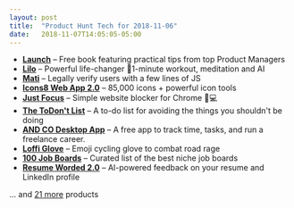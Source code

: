 ```yaml
---
layout: post
title:  "Product Hunt Tech for 2018-11-06"
date:   2018-11-07T14:05:05-05:00
---
```


* **[Launch](https://www.producthunt.com/posts/launch-6?utm_campaign=producthunt-api&utm_medium=api&utm_source=Application%3A+Daily+Digest+RSS+%28ID%3A+3202%29)** – Free book featuring practical tips from top Product Managers
* **[Lilo](https://www.producthunt.com/posts/lilo-3?utm_campaign=producthunt-api&utm_medium=api&utm_source=Application%3A+Daily+Digest+RSS+%28ID%3A+3202%29)** – Powerful life-changer 🚀1-minute workout, meditation and AI
* **[Mati](https://www.producthunt.com/posts/mati-2?utm_campaign=producthunt-api&utm_medium=api&utm_source=Application%3A+Daily+Digest+RSS+%28ID%3A+3202%29)** – Legally verify users with a few lines of JS
* **[Icons8 Web App 2.0](https://www.producthunt.com/posts/icons8-web-app-2-0?utm_campaign=producthunt-api&utm_medium=api&utm_source=Application%3A+Daily+Digest+RSS+%28ID%3A+3202%29)** – 85,000 icons + powerful icon tools
* **[Just Focus](https://www.producthunt.com/posts/just-focus-4151b38d-62a0-4b51-97cb-686565991438?utm_campaign=producthunt-api&utm_medium=api&utm_source=Application%3A+Daily+Digest+RSS+%28ID%3A+3202%29)** – Simple website blocker for Chrome 🙅💻
* **[The ToDon't List](https://www.producthunt.com/posts/the-todon-t-list?utm_campaign=producthunt-api&utm_medium=api&utm_source=Application%3A+Daily+Digest+RSS+%28ID%3A+3202%29)** – A to-do list for avoiding the things you shouldn't be doing
* **[AND CO Desktop App](https://www.producthunt.com/posts/and-co-desktop-app?utm_campaign=producthunt-api&utm_medium=api&utm_source=Application%3A+Daily+Digest+RSS+%28ID%3A+3202%29)** – A free app to track time, tasks, and run a freelance career.
* **[Loffi Glove](https://www.producthunt.com/posts/loffi-glove?utm_campaign=producthunt-api&utm_medium=api&utm_source=Application%3A+Daily+Digest+RSS+%28ID%3A+3202%29)** – Emoji cycling glove to combat road rage
* **[100 Job Boards](https://www.producthunt.com/posts/100-job-boards?utm_campaign=producthunt-api&utm_medium=api&utm_source=Application%3A+Daily+Digest+RSS+%28ID%3A+3202%29)** – Curated list of the best niche job boards
* **[Resume Worded 2.0](https://www.producthunt.com/posts/resume-worded-2-0?utm_campaign=producthunt-api&utm_medium=api&utm_source=Application%3A+Daily+Digest+RSS+%28ID%3A+3202%29)** – AI-powered feedback on your resume and LinkedIn profile

… and [21 more](https://www.producthunt.com/tech) products